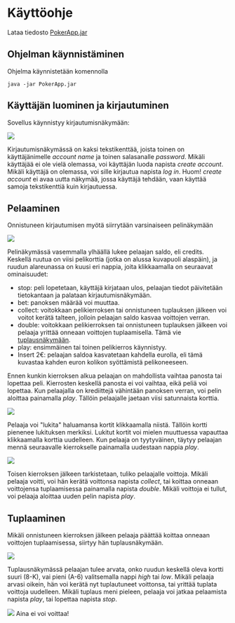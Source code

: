 # Käyttöohje

Lataa tiedosto [PokerApp.jar](https://github.com/Henrikhi/ot-harjoitustyo/releases/tag/viikko6)

## Ohjelman käynnistäminen

Ohjelma käynnistetään komennolla 

```
java -jar PokerApp.jar
```

## Käyttäjän luominen ja kirjautuminen

Sovellus käynnistyy kirjautumisnäkymään:

<img src="https://github.com/Henrikhi/ot-harjoitustyo/blob/master/Dokumentaatio/Tiedostoja/kirjautumisNakyma.png">

Kirjautumisnäkymässä on kaksi tekstikenttää, joista toinen on käyttäjänimelle _account name_ ja toinen salasanalle _password_.
Mikäli käyttäjää ei ole vielä olemassa, voi käyttäjän luoda napista _create account_. Mikäli käyttäjä on olemassa, voi sille kirjautua napista _log in_.
Huom! _create account_ ei avaa uutta näkymää, jossa käyttäjä tehdään, vaan käyttää samoja tekstikenttiä kuin kirjautuessa.


## Pelaaminen

Onnistuneen kirjautumisen myötä siirrytään varsinaiseen pelinäkymään

<img src="https://github.com/Henrikhi/ot-harjoitustyo/blob/master/Dokumentaatio/Tiedostoja/peli1.png">

Pelinäkymässä vasemmalla ylhäällä lukee pelaajan saldo, eli credits. Keskellä ruutua on viisi pelikorttia (jotka on alussa kuvapuoli alaspäin),
ja ruudun alareunassa on kuusi eri nappia, joita klikkaamalla on seuraavat ominaisuudet:
* stop: peli lopetetaan, käyttäjä kirjataan ulos, pelaajan tiedot päivitetään
tietokantaan ja palataan kirjautumisnäkymään. 
* bet: panoksen määrää voi muuttaa.
* collect: voitokkaan pelikierroksen tai onnistuneen tuplauksen jälkeen voi voitot kerätä talteen, jolloin pelaajan saldo kasvaa voittojen verran.
* double: voitokkaan pelikierroksen tai onnistuneen tuplauksen jälkeen voi pelaaja yrittää onneaan voittojen tuplaamisella. Tämä vie [tuplausnäkymään](https://github.com/Henrikhi/ot-harjoitustyo/blob/master/Dokumentaatio/kayttoohje.md#Tuplaaminen).
* play: ensimmäinen tai toinen pelikierros käynnistyy.
* Insert 2€: pelaajan saldoa kasvatetaan kahdella eurolla, eli tämä kuvastaa kahden euron kolikon syöttämistä pelikoneeseen.

Ennen kunkin kierroksen alkua pelaajan on mahdollista vaihtaa panosta tai lopettaa peli. Kierrosten keskellä panosta ei voi vaihtaa, eikä peliä voi lopettaa.
Kun pelaajalla on krediittejä vähintään panoksen verran, voi pelin aloittaa painamalla _play_. Tällöin pelaajalle jaetaan viisi satunnaista korttia.

<img src="https://github.com/Henrikhi/ot-harjoitustyo/blob/master/Dokumentaatio/Tiedostoja/peli2.png">

Pelaaja voi "lukita" haluamansa kortit klikkaamalla niistä. Tällöin kortti pienenee lukituksen merkiksi. Lukitut kortit voi mielen muuttuessa vapauttaa klikkaamalla korttia uudelleen. Kun pelaaja on tyytyväinen, täytyy pelaajan mennä seuraavalle kierrokselle painamalla
uudestaan nappia _play_.

<img src="https://github.com/Henrikhi/ot-harjoitustyo/blob/master/Dokumentaatio/Tiedostoja/peli3.png">

Toisen kierroksen jälkeen tarkistetaan, tuliko pelaajalle voittoja. Mikäli pelaaja voitti, voi hän kerätä voittonsa napista _collect_, tai koittaa
onneaan voittojensa tuplaamisessa painamalla napista _double_. Mikäli voittoja ei tullut, voi pelaaja aloittaa uuden pelin napista _play_.

## Tuplaaminen

Mikäli onnistuneen kierroksen jälkeen pelaaja päättää koittaa onneaan voittojen tuplaamisessa, siirtyy hän tuplausnäkymään.

<img src="https://github.com/Henrikhi/ot-harjoitustyo/blob/master/Dokumentaatio/Tiedostoja/tuplaus1.png">

Tuplausnäkymässä pelaajan tulee arvata, onko ruudun keskellä oleva kortti suuri (8-K), vai pieni (A-6) valitsemalla nappi _high_ tai _low_.
Mikäli pelaaja arvasi oikein, hän voi kerätä nyt tuplautuneet voittonsa, tai yrittää tuplata voittoja uudelleen. Mikäli tuplaus meni pieleen,
pelaaja voi jatkaa pelaamista napista _play_, tai lopettaa napista _stop_.

<img src="https://github.com/Henrikhi/ot-harjoitustyo/blob/master/Dokumentaatio/Tiedostoja/tuplaus2.png">
Aina ei voi voittaa!
